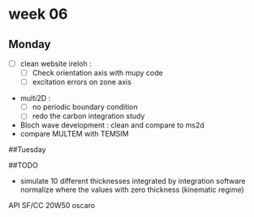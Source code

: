 # week 06
## Monday
- [ ] clean website
ireloh :
    - [ ] Check orientation axis with mupy code
    - [ ] excitation errors on zone axis
- multi2D :
    - [ ] no periodic boundary condition
    - [ ] redo the carbon integration study
- Bloch wave development : clean and compare to ms2d
- compare MULTEM with TEMSIM

##Tuesday



##TODO
- simulate 10 different thicknesses integrated by integration software
normalize where the values with zero thickness (kinematic regime)

API SF/CC 20W50 oscaro
